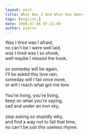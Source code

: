 ```yaml
---
layout: post
title: What Was I And What Has Been
tags: [english,]
date: 2008-07-06 07:31:00
author: pietro
---
```

Was I tired was I afraid,<br/>no can't be I were well laid,<br/>was I tired was I so shook,<br/>well maybe I missed the hook,<br/><br/>so someday will be again,<br/>I'll be asked this love rain,<br/>someday will I fail once more,<br/>or will I reach what got me tore.<br/><br/>You're living, you're living,<br/>keep on what you're saying,<br/>sad and under an iron sky,<br/><br/>stop asking so stupidly why,<br/>and find a way not to fail that time,<br/>no can't be just this useless rhyme.
